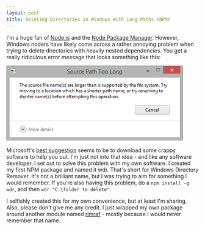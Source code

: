 ```yaml
---
layout: post
title: Deleting Directories in Windows With Long Paths (NPM)
---
```


I'm a huge fan of [Node.js](http://nodejs.org/) and the [Node Package Manager](https://www.npmjs.org/). However, Windows noders have likely come across a rather annoying problem when trying to delete directories with heavily nested dependencies. You get a really ridiculous error message that looks something like this:

![remove directory error](/images/deleting-directories-with-long-paths/long-path-error.png)

Microsoft's [best suggestion](http://answers.microsoft.com/en-us/windows/forum/windows_vista-files/the-source-file-names-are-larger-than-is-supported/438a20a7-a964-4325-b755-8b5d75ddd15b) seems to be to download some crappy software to help you out. I'm just not into that idea - and like any software developer, I set out to solve this problem with my own software. I created my first NPM package and named it wdr. That's short for Windows Directory Remover. It's not a brilliant name, but I was trying to aim for something I would remember. If you're also having this problem, do a `npm install -g wdr`, and then `wdr "C:\folder to delete"`.

I selfishly created this for my own convenience, but at least I'm sharing. Also, please don't give me any credit. I just wrapped my own package around another module named [rimraf](https://www.npmjs.org/package/rimraf) - mostly because I would never remember that name.